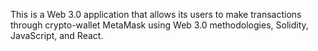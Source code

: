 This is a Web 3.0 application that allows its users to make transactions through crypto-wallet MetaMask using Web 3.0 methodologies, Solidity, JavaScript, and React.
